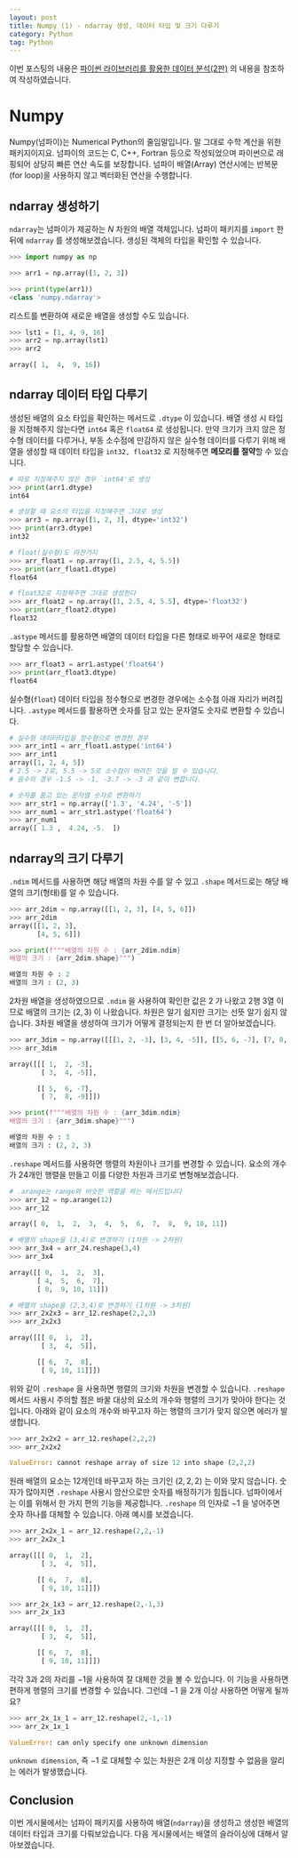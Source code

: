 ```yaml
---
layout: post
title: Numpy (1) - ndarray 생성, 데이터 타입 및 크기 다루기
category: Python
tag: Python
---
```


 



이번 포스팅의 내용은 [파이썬 라이브러리를 활용한 데이터 분석(2판)](https://www.aladin.co.kr/shop/wproduct.aspx?ItemId=191946213&start=slayer) 의 내용을 참조하여 작성하였습니다.



# Numpy

Numpy(넘파이)는 Numerical Python의 줄임말입니다. 말 그대로 수학 계산을 위한 패키지이지요. 넘파이의 코드는 C, C++, Fortran 등으로 작성되었으며 파이썬으로 래핑되어 상당히 빠른 연산 속도를 보장합니다. 넘파이 배열(Array) 연산시에는 반복문(for loop)을 사용하지 않고 벡터화된 연산을 수행합니다.



## ndarray 생성하기

`ndarray`는 넘파이가 제공하는 $N$ 차원의 배열 객체입니다. 넘파이 패키지를 `import` 한 뒤에 `ndarray` 를 생성해보겠습니다. 생성된 객체의 타입을 확인할 수 있습니다.

```python
>>> import numpy as np

>>> arr1 = np.array([1, 2, 3])

>>> print(type(arr1))
<class 'numpy.ndarray'>
```

리스트를 변환하여 새로운 배열을 생성할 수도 있습니다.

```python
>>> lst1 = [1, 4, 9, 16]
>>> arr2 = np.array(lst1)
>>> arr2

array([ 1,  4,  9, 16])
```



## ndarray 데이터 타입 다루기

생성된 배열의 요소 타입을 확인하는 메서드로 `.dtype` 이 있습니다. 배열 생성 시 타입을 지정해주지 않는다면 `int64` 혹은 `float64` 로 생성됩니다. 만약 크기가 크지 않은 정수형 데이터를 다루거나, 부동 소수점에 만감하지 않은 실수형 데이터를 다루기 위해 배열을 생성할 때 데이터 타입을 `int32, float32` 로 지정해주면 **메모리를 절약**할 수 있습니다.

```python
# 따로 지정해주지 않은 경우 `int64'로 생성
>>> print(arr1.dtype)
int64

# 생성할 때 요소의 타입을 지정해주면 그대로 생성
>>> arr3 = np.array([1, 2, 3], dtype='int32')
>>> print(arr3.dtype)
int32

# float(실수형)도 마찬가지
>>> arr_float1 = np.array([1, 2.5, 4, 5.5])
>>> print(arr_float1.dtype)
float64

# float32로 지정해주면 그대로 생성한다
>>> arr_float2 = np.array([1, 2.5, 4, 5.5], dtype='float32')
>>> print(arr_float2.dtype)
float32
```

`.astype` 메서드를 활용하면 배열의 데이터 타입을 다른 형태로 바꾸어 새로운 형태로 할당할 수 있습니다.

```python
>>> arr_float3 = arr1.astype('float64')
>>> print(arr_float3.dtype)
float64
```

실수형(`float`) 데이터 타입을 정수형으로 변경한 경우에는 소수점 아래 자리가 버려집니다. `.astype` 메서드를 활용하면 숫자를 담고 있는 문자열도 숫자로 변환할 수 있습니다.

```python
# 실수형 데이터타입을 정수형으로 변경한 경우
>>> arr_int1 = arr_float1.astype('int64')
>>> arr_int1
array([1, 2, 4, 5])
# 2.5 -> 2로, 5.5 -> 5로 소수점이 버려진 것을 알 수 있습니다.
# 음수의 경우 -1.5 -> -1, -3.7 -> -3 과 같이 변합니다.

# 숫자를 품고 있는 문자열 숫자로 변환하기
>>> arr_str1 = np.array(['1.3', '4.24', '-5'])
>>> arr_num1 = arr_str1.astype('float64')
>>> arr_num1
array([ 1.3 ,  4.24, -5.  ])
```



## ndarray의 크기 다루기

`.ndim` 메서드를 사용하면 해당 배열의 차원 수를 알 수 있고 `.shape` 메서드로는 해당 배열의 크기(형태)를 알 수 있습니다.

```python
>>> arr_2dim = np.array([[1, 2, 3], [4, 5, 6]])
>>> arr_2dim
array([[1, 2, 3],
       [4, 5, 6]])

>>> print(f"""배열의 차원 수 : {arr_2dim.ndim}
배열의 크기 : {arr_2dim.shape}""")

배열의 차원 수 : 2
배열의 크기 : (2, 3)
```

2차원 배열을 생성하였으므로 `.ndim` 을 사용하여 확인한 값은 $2$ 가 나왔고 2행 3열 이므로 배열의 크기는 $(2, 3)$ 이 나왔습니다. 차원은 알기 쉽지만 크기는 선뜻 알기 쉽지 않습니다. 3차원 배열을 생성하여 크기가 어떻게 결정되는지 한 번 더 알아보겠습니다.

```python
>>> arr_3dim = np.array([[[1, 2, -3], [3, 4, -5]], [[5, 6, -7], [7, 8, -9]]])
>>> arr_3dim

array([[[ 1,  2, -3],
        [ 3,  4, -5]],

       [[ 5,  6, -7],
        [ 7,  8, -9]]])

>>> print(f"""배열의 차원 수 : {arr_3dim.ndim}
배열의 크기 : {arr_3dim.shape}""")

배열의 차원 수 : 3
배열의 크기 : (2, 2, 3)
```

`.reshape` 메서드를 사용하면 행렬의 차원이나 크기를 변경할 수 있습니다. 요소의 개수가 24개인 행렬을 만들고 이를 다양한 차원과 크기로 변형해보겠습니다. 

```python
# .arange는 range와 비슷한 역할을 하는 메서드입니다 
>>> arr_12 = np.arange(12)
>>> arr_12

array([ 0,  1,  2,  3,  4,  5,  6,  7,  8,  9, 10, 11])

# 배열의 shape을 (3,4)로 변경하기 (1차원 -> 2차원)
>>> arr_3x4 = arr_24.reshape(3,4)
>>> arr_3x4

array([[ 0,  1,  2,  3],
       [ 4,  5,  6,  7],
       [ 8,  9, 10, 11]])

# 배열의 shape을 (2,3,4)로 변경하기 (1차원 -> 3차원)
>>> arr_2x2x3 = arr_12.reshape(2,2,3)
>>> arr_2x2x3

array([[[ 0,  1,  2],
        [ 3,  4,  5]],

       [[ 6,  7,  8],
        [ 9, 10, 11]]])
```

위와 같이 `.reshape` 을 사용하면 행렬의 크기와 차원을 변경할 수 있습니다. `.reshape` 메서드 사용시 주의할 점은 바꿀 대상의 요소의 개수와 행렬의 크기가 맞아야 한다는 것입니다. 아래와 같이 요소의 개수와 바꾸고자 하는 행렬의 크기가 맞지 않으면 에러가 발생합니다.

```python
>>> arr_2x2x2 = arr_12.reshape(2,2,2)
>>> arr_2x2x2

ValueError: cannot reshape array of size 12 into shape (2,2,2)
```

원래 배열의 요소는 12개인데 바꾸고자 하는 크기인 $(2,2,2)$ 는 이와 맞지 않습니다. 숫자가 많아지면 `.reshape` 사용시 암산으로만 숫자를 배정하기가 힘듭니다. 넘파이에서는 이를 위해서 한 가지 편의 기능을 제공합니다. `.reshape` 의 인자로 $-1$ 을 넣어주면 숫자 하나를 대체할 수 있습니다. 아래 예시를 보겠습니다.

```python
>>> arr_2x2x_1 = arr_12.reshape(2,2,-1)
>>> arr_2x2x_1

array([[[ 0,  1,  2],
        [ 3,  4,  5]],

       [[ 6,  7,  8],
        [ 9, 10, 11]]])

>>> arr_2x_1x3 = arr_12.reshape(2,-1,3)
>>> arr_2x_1x3

array([[[ 0,  1,  2],
        [ 3,  4,  5]],

       [[ 6,  7,  8],
        [ 9, 10, 11]]])
```

각각 $3$과 $2$의 자리를 $-1$을 사용하여 잘 대체한 것을 볼 수 있습니다. 이 기능을 사용하면 편하게 행렬의 크기를 변경할 수 있습니다. 그런데 $-1$ 을 2개 이상 사용하면 어떻게 될까요?

```python
>>> arr_2x_1x_1 = arr_12.reshape(2,-1,-1)
>>> arr_2x_1x_1

ValueError: can only specify one unknown dimension
```

`unknown dimension`, 즉 $-1$ 로 대체할 수 있는 차원은 2개 이상 지정할 수 없음을 알리는 에러가 발생했습니다.



## Conclusion

이번 게시물에서는 넘파이 패키지를 사용하여 배열(`ndarray`)을 생성하고 생성한 배열의 데이터 타입과 크기를 다뤄보았습니다. 다음 게시물에서는 배열의 슬라이싱에 대해서 알아보겠습니다.